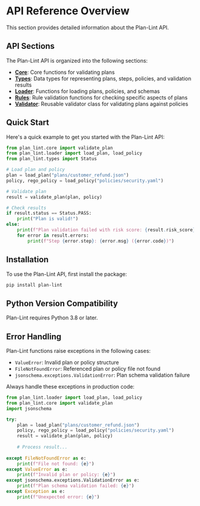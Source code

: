 # API Reference Overview

This section provides detailed information about the Plan-Lint API.

## API Sections

The Plan-Lint API is organized into the following sections:

- **[Core](core.md)**: Core functions for validating plans
- **[Types](types.md)**: Data types for representing plans, steps, policies, and validation results
- **[Loader](loader.md)**: Functions for loading plans, policies, and schemas
- **[Rules](rules.md)**: Rule validation functions for checking specific aspects of plans
- **[Validator](validator.md)**: Reusable validator class for validating plans against policies

## Quick Start

Here's a quick example to get you started with the Plan-Lint API:

```python
from plan_lint.core import validate_plan
from plan_lint.loader import load_plan, load_policy
from plan_lint.types import Status

# Load plan and policy
plan = load_plan("plans/customer_refund.json")
policy, rego_policy = load_policy("policies/security.yaml")

# Validate plan
result = validate_plan(plan, policy)

# Check results
if result.status == Status.PASS:
    print("Plan is valid!")
else:
    print(f"Plan validation failed with risk score: {result.risk_score}")
    for error in result.errors:
        print(f"Step {error.step}: {error.msg} ({error.code})")
```

## Installation

To use the Plan-Lint API, first install the package:

```bash
pip install plan-lint
```

## Python Version Compatibility

Plan-Lint requires Python 3.8 or later.

## Error Handling

Plan-Lint functions raise exceptions in the following cases:

- `ValueError`: Invalid plan or policy structure
- `FileNotFoundError`: Referenced plan or policy file not found
- `jsonschema.exceptions.ValidationError`: Plan schema validation failure

Always handle these exceptions in production code:

```python
from plan_lint.loader import load_plan, load_policy
from plan_lint.core import validate_plan
import jsonschema

try:
    plan = load_plan("plans/customer_refund.json")
    policy, rego_policy = load_policy("policies/security.yaml")
    result = validate_plan(plan, policy)
    
    # Process result...
    
except FileNotFoundError as e:
    print(f"File not found: {e}")
except ValueError as e:
    print(f"Invalid plan or policy: {e}")
except jsonschema.exceptions.ValidationError as e:
    print(f"Plan schema validation failed: {e}")
except Exception as e:
    print(f"Unexpected error: {e}")
```
